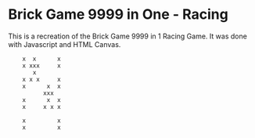 # Brick Game 9999 in One - Racing

This is a recreation of the Brick Game 9999 in 1 Racing Game. It was done with Javascript and HTML Canvas.


		x  x	  x
	    x xxx     x    
	       x
		x x x     x
		x      x  x
	   		  xxx 
	   	x	   x  x
		x	  x x x
		
		x         x
		x         x